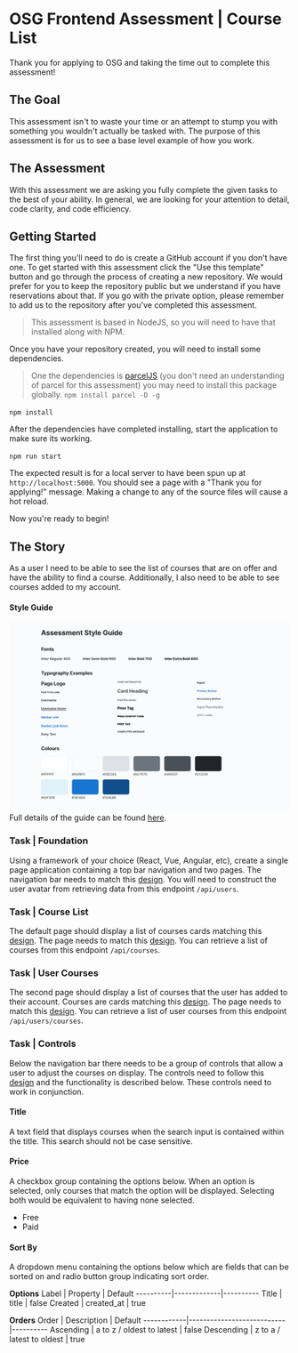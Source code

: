 # OSG Frontend Assessment | Course List
Thank you for applying to OSG and taking the time out to complete this assessment!

## The Goal
This assessment isn't to waste your time or an attempt to stump you with something you wouldn't actually be tasked with. The purpose of this assessment is for us to see a base level example of how you work.

## The Assessment
With this assessment we are asking you fully complete the given tasks to the best of your ability. In general, we are looking for your attention to detail, code clarity, and code efficiency.

## Getting Started
The first thing you'll need to do is create a GitHub account if you don't have one. To get started with this assessment click the "Use this template" button and go through the process of creating a new repository. We would prefer for you to keep the repository public but we understand if you have reservations about that. If you go with the private option, please remember to add us to the repository after you've completed this assessment.

> This assessment is based in NodeJS, so you will need to have that installed along with NPM.

Once you have your repository created, you will need to install some dependencies.

> One the dependencies is [parcelJS](https://parceljs.org/) (you don't need an understanding of parcel for this assessment) you may need to install this package globally. `npm install parcel -D -g`

`npm install`

After the dependencies have completed installing, start the application to make sure its working.

`npm run start`

The expected result is for a local server to have been spun up at `http://localhost:5000`. You should see a page with a "Thank you for applying!" message. Making a change to any of the source files will cause a hot reload.

Now you're ready to begin!

## The Story
As a user I need to be able to see the list of courses that are on offer and have the ability to find a course. Additionally, I also need to be able to see courses added to my account.

#### Style Guide
![style guide](/styleguide/06_StyleGuide.png "Style guide")
Full details of the guide can be found [here](/styleguide/README.md).

### Task | Foundation
Using a framework of your choice (React, Vue, Angular, etc), create a single page application containing a top bar navigation and two pages. The navigation bar needs to match this [design](/styleguide/03_Navbar.png). You will need to construct the user avatar from retrieving data from this endpoint `/api/users`.

### Task | Course List
The default page should display a list of courses cards matching this [design](/styleguide/05_Cards.png). The page needs to match this [design](/styleguide/01_CourseList.png). You can retrieve a list of courses from this endpoint `/api/courses`.

### Task | User Courses
The second page should display a list of courses that the user has added to their account. Courses are cards matching this [design](/styleguide/05_Cards.png). The page needs to match this [design](/styleguide/02_History.png). You can retrieve a list of user courses from this endpoint `/api/users/courses`.

### Task | Controls
Below the navigation bar there needs to be a group of controls that allow a user to adjust the courses on display. The controls need to follow this [design](/styleguide/04_Controls.png) and the functionality is described below. These controls need to work in conjunction.

#### Title
A text field that displays courses when the search input is contained within the title. This search should not be case sensitive.

#### Price
A checkbox group containing the options below. When an option is selected, only courses that match the option will be displayed. Selecting both would be equivalent to having none selected.
* Free
* Paid

#### Sort By
A dropdown menu containing the options below which are fields that can be sorted on and radio button group indicating sort order.

**Options**
Label     | Property    | Default
----------|-------------|----------
 Title    | title       | false
 Created  | created_at  | true

**Orders**
Order       | Description               | Default
------------|---------------------------|----------
 Ascending  | a to z / oldest to latest | false
 Descending | z to a / latest to oldest | true
